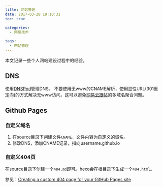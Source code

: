```yaml
---
title: 网站管理
date: 2017-03-28 19:10:31
toc: true

categories:
  - 网络技术

tags:
  - 网站管理
---
```


本文记录一些个人网站建设过程中的经验。

<!--more-->

## DNS
使用[DNSPod](https://www.dnspod.cn)管理DNS。
不要使用无www的CNAME解析，使用显性URL(301重定向)的方式解决无www访问。这可以避免[网易云跟帖](https://gentie.163.com/)的多域名聚合问题。

## Github Pages

### 自定义域名
1. 在source目录下创建文件`CNAME`，文件内容为自定义的域名。
1. 修改DNS，添加CNAME记录，指向username.github.io

### 自定义404页
在source目录下创建一个`404.md`即可。hexo会在根目录下生成一个`404.html`。

参见：[Creating a custom 404 page for your GitHub Pages site](https://help.github.com/articles/creating-a-custom-404-page-for-your-github-pages-site/)


